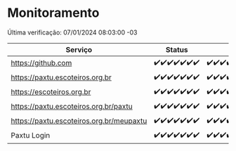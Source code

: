 # Monitoramento

Última verificação: 07/01/2024 08:03:00 -03

|Serviço|Status|Últimas 24h|
|---|---|---|
|https://github.com|<span title="2023-12-31: OK=24">✔️</span><span title="2024-01-01: OK=24">✔️</span><span title="2024-01-02: OK=24">✔️</span><span title="2024-01-03: OK=24">✔️</span><span title="2024-01-04: OK=24">✔️</span><span title="2024-01-05: OK=24">✔️</span><span title="2024-01-06: OK=11">✔️</span>|<span title="06/01/2024 08:03:00 -03 : 200">✔️</span><span title="06/01/2024 09:10:00 -03 : 200">✔️</span><span title="06/01/2024 10:07:00 -03 : 200">✔️</span><span title="06/01/2024 11:03:00 -03 : 200">✔️</span><span title="06/01/2024 12:04:00 -03 : 200">✔️</span><span title="06/01/2024 13:07:00 -03 : 200">✔️</span><span title="06/01/2024 14:03:00 -03 : 200">✔️</span><span title="06/01/2024 15:07:00 -03 : 200">✔️</span><span title="06/01/2024 16:02:00 -03 : 200">✔️</span><span title="06/01/2024 17:06:00 -03 : 200">✔️</span><span title="06/01/2024 18:03:00 -03 : 200">✔️</span><span title="06/01/2024 19:03:00 -03 : 200">✔️</span><span title="06/01/2024 20:05:00 -03 : 200">✔️</span><span title="06/01/2024 21:34:00 -03 : 200">✔️</span><span title="06/01/2024 22:54:00 -03 : 200">✔️</span><span title="06/01/2024 23:24:00 -03 : 200">✔️</span><span title="07/01/2024 00:07:00 -03 : 200">✔️</span><span title="07/01/2024 01:07:00 -03 : 200">✔️</span><span title="07/01/2024 02:05:00 -03 : 200">✔️</span><span title="07/01/2024 03:07:00 -03 : 200">✔️</span><span title="07/01/2024 04:04:00 -03 : 200">✔️</span><span title="07/01/2024 05:07:00 -03 : 200">✔️</span><span title="07/01/2024 06:05:00 -03 : 200">✔️</span><span title="07/01/2024 07:06:00 -03 : 200">✔️</span><span title="07/01/2024 08:03:00 -03 : 200">✔️</span>|
|https://paxtu.escoteiros.org.br|<span title="2023-12-31: OK=24">✔️</span><span title="2024-01-01: OK=24">✔️</span><span title="2024-01-02: OK=24">✔️</span><span title="2024-01-03: OK=24">✔️</span><span title="2024-01-04: OK=24">✔️</span><span title="2024-01-05: OK=24">✔️</span><span title="2024-01-06: OK=11">✔️</span>|<span title="06/01/2024 08:03:00 -03 : 200">✔️</span><span title="06/01/2024 09:10:00 -03 : 200">✔️</span><span title="06/01/2024 10:07:00 -03 : 200">✔️</span><span title="06/01/2024 11:03:00 -03 : 200">✔️</span><span title="06/01/2024 12:04:00 -03 : 200">✔️</span><span title="06/01/2024 13:07:00 -03 : 200">✔️</span><span title="06/01/2024 14:03:00 -03 : 200">✔️</span><span title="06/01/2024 15:07:00 -03 : 200">✔️</span><span title="06/01/2024 16:02:00 -03 : 200">✔️</span><span title="06/01/2024 17:06:00 -03 : 200">✔️</span><span title="06/01/2024 18:03:00 -03 : 200">✔️</span><span title="06/01/2024 19:03:00 -03 : 200">✔️</span><span title="06/01/2024 20:05:00 -03 : 200">✔️</span><span title="06/01/2024 21:34:00 -03 : 200">✔️</span><span title="06/01/2024 22:54:00 -03 : 200">✔️</span><span title="06/01/2024 23:24:00 -03 : 200">✔️</span><span title="07/01/2024 00:07:00 -03 : 200">✔️</span><span title="07/01/2024 01:07:00 -03 : 200">✔️</span><span title="07/01/2024 02:05:00 -03 : 200">✔️</span><span title="07/01/2024 03:07:00 -03 : 200">✔️</span><span title="07/01/2024 04:04:00 -03 : 200">✔️</span><span title="07/01/2024 05:07:00 -03 : 200">✔️</span><span title="07/01/2024 06:05:00 -03 : 200">✔️</span><span title="07/01/2024 07:06:00 -03 : 200">✔️</span><span title="07/01/2024 08:03:00 -03 : 200">✔️</span>|
|https://escoteiros.org.br|<span title="2023-12-31: OK=24">✔️</span><span title="2024-01-01: OK=24">✔️</span><span title="2024-01-02: OK=24">✔️</span><span title="2024-01-03: OK=24">✔️</span><span title="2024-01-04: OK=24">✔️</span><span title="2024-01-05: OK=24">✔️</span><span title="2024-01-06: OK=11">✔️</span>|<span title="06/01/2024 08:03:00 -03 : 200">✔️</span><span title="06/01/2024 09:10:00 -03 : 200">✔️</span><span title="06/01/2024 10:07:00 -03 : 200">✔️</span><span title="06/01/2024 11:03:00 -03 : 200">✔️</span><span title="06/01/2024 12:04:00 -03 : 200">✔️</span><span title="06/01/2024 13:07:00 -03 : 200">✔️</span><span title="06/01/2024 14:03:00 -03 : 200">✔️</span><span title="06/01/2024 15:07:00 -03 : 200">✔️</span><span title="06/01/2024 16:02:00 -03 : 200">✔️</span><span title="06/01/2024 17:06:00 -03 : 200">✔️</span><span title="06/01/2024 18:03:00 -03 : 200">✔️</span><span title="06/01/2024 19:03:00 -03 : 200">✔️</span><span title="06/01/2024 20:05:00 -03 : 200">✔️</span><span title="06/01/2024 21:34:00 -03 : 200">✔️</span><span title="06/01/2024 22:54:00 -03 : 200">✔️</span><span title="06/01/2024 23:24:00 -03 : 200">✔️</span><span title="07/01/2024 00:07:00 -03 : 200">✔️</span><span title="07/01/2024 01:07:00 -03 : 200">✔️</span><span title="07/01/2024 02:05:00 -03 : 200">✔️</span><span title="07/01/2024 03:07:00 -03 : 200">✔️</span><span title="07/01/2024 04:04:00 -03 : 200">✔️</span><span title="07/01/2024 05:07:00 -03 : 200">✔️</span><span title="07/01/2024 06:05:00 -03 : 200">✔️</span><span title="07/01/2024 07:06:00 -03 : 200">✔️</span><span title="07/01/2024 08:03:00 -03 : 200">✔️</span>|
|https://paxtu.escoteiros.org.br/paxtu|<span title="2023-12-31: OK=24">✔️</span><span title="2024-01-01: OK=24">✔️</span><span title="2024-01-02: OK=24">✔️</span><span title="2024-01-03: OK=24">✔️</span><span title="2024-01-04: OK=24">✔️</span><span title="2024-01-05: OK=24">✔️</span><span title="2024-01-06: OK=11">✔️</span>|<span title="06/01/2024 08:03:00 -03 : 200">✔️</span><span title="06/01/2024 09:10:00 -03 : 200">✔️</span><span title="06/01/2024 10:07:00 -03 : 200">✔️</span><span title="06/01/2024 11:03:00 -03 : 200">✔️</span><span title="06/01/2024 12:04:00 -03 : 200">✔️</span><span title="06/01/2024 13:07:00 -03 : 200">✔️</span><span title="06/01/2024 14:03:00 -03 : 200">✔️</span><span title="06/01/2024 15:07:00 -03 : 200">✔️</span><span title="06/01/2024 16:02:00 -03 : 200">✔️</span><span title="06/01/2024 17:06:00 -03 : 200">✔️</span><span title="06/01/2024 18:03:00 -03 : 200">✔️</span><span title="06/01/2024 19:03:00 -03 : 200">✔️</span><span title="06/01/2024 20:05:00 -03 : 200">✔️</span><span title="06/01/2024 21:34:00 -03 : 200">✔️</span><span title="06/01/2024 22:54:00 -03 : 200">✔️</span><span title="06/01/2024 23:24:00 -03 : 200">✔️</span><span title="07/01/2024 00:07:00 -03 : 200">✔️</span><span title="07/01/2024 01:07:00 -03 : 200">✔️</span><span title="07/01/2024 02:05:00 -03 : 200">✔️</span><span title="07/01/2024 03:07:00 -03 : 200">✔️</span><span title="07/01/2024 04:04:00 -03 : 200">✔️</span><span title="07/01/2024 05:07:00 -03 : 200">✔️</span><span title="07/01/2024 06:05:00 -03 : 200">✔️</span><span title="07/01/2024 07:06:00 -03 : 200">✔️</span><span title="07/01/2024 08:03:00 -03 : 200">✔️</span>|
|https://paxtu.escoteiros.org.br/meupaxtu|<span title="2023-12-31: OK=24">✔️</span><span title="2024-01-01: OK=24">✔️</span><span title="2024-01-02: OK=24">✔️</span><span title="2024-01-03: OK=24">✔️</span><span title="2024-01-04: OK=24">✔️</span><span title="2024-01-05: OK=24">✔️</span><span title="2024-01-06: OK=11">✔️</span>|<span title="06/01/2024 08:03:00 -03 : 200">✔️</span><span title="06/01/2024 09:10:00 -03 : 200">✔️</span><span title="06/01/2024 10:07:00 -03 : 200">✔️</span><span title="06/01/2024 11:03:00 -03 : 200">✔️</span><span title="06/01/2024 12:04:00 -03 : 200">✔️</span><span title="06/01/2024 13:07:00 -03 : 200">✔️</span><span title="06/01/2024 14:03:00 -03 : 200">✔️</span><span title="06/01/2024 15:07:00 -03 : 200">✔️</span><span title="06/01/2024 16:02:00 -03 : 200">✔️</span><span title="06/01/2024 17:06:00 -03 : 200">✔️</span><span title="06/01/2024 18:03:00 -03 : 200">✔️</span><span title="06/01/2024 19:03:00 -03 : 200">✔️</span><span title="06/01/2024 20:05:00 -03 : 200">✔️</span><span title="06/01/2024 21:34:00 -03 : 200">✔️</span><span title="06/01/2024 22:54:00 -03 : 200">✔️</span><span title="06/01/2024 23:24:00 -03 : 200">✔️</span><span title="07/01/2024 00:07:00 -03 : 200">✔️</span><span title="07/01/2024 01:07:00 -03 : 200">✔️</span><span title="07/01/2024 02:05:00 -03 : 200">✔️</span><span title="07/01/2024 03:07:00 -03 : 200">✔️</span><span title="07/01/2024 04:04:00 -03 : 200">✔️</span><span title="07/01/2024 05:07:00 -03 : 200">✔️</span><span title="07/01/2024 06:05:00 -03 : 200">✔️</span><span title="07/01/2024 07:06:00 -03 : 200">✔️</span><span title="07/01/2024 08:03:00 -03 : 200">✔️</span>|
|Paxtu Login|<span title="2023-12-31: OK=24">✔️</span><span title="2024-01-01: OK=24">✔️</span><span title="2024-01-02: OK=24">✔️</span><span title="2024-01-03: OK=24">✔️</span><span title="2024-01-04: OK=24">✔️</span><span title="2024-01-05: OK=24">✔️</span><span title="2024-01-06: OK=11">✔️</span>|<span title="06/01/2024 08:03:00 -03 : 200">✔️</span><span title="06/01/2024 09:10:00 -03 : 200">✔️</span><span title="06/01/2024 10:07:00 -03 : 200">✔️</span><span title="06/01/2024 11:03:00 -03 : 200">✔️</span><span title="06/01/2024 12:04:00 -03 : 200">✔️</span><span title="06/01/2024 13:07:00 -03 : 200">✔️</span><span title="06/01/2024 14:03:00 -03 : 200">✔️</span><span title="06/01/2024 15:07:00 -03 : 200">✔️</span><span title="06/01/2024 16:02:00 -03 : 200">✔️</span><span title="06/01/2024 17:06:00 -03 : 200">✔️</span><span title="06/01/2024 18:03:00 -03 : 200">✔️</span><span title="06/01/2024 19:03:00 -03 : 200">✔️</span><span title="06/01/2024 20:05:00 -03 : 200">✔️</span><span title="06/01/2024 21:34:00 -03 : 200">✔️</span><span title="06/01/2024 22:54:00 -03 : 200">✔️</span><span title="06/01/2024 23:24:00 -03 : 200">✔️</span><span title="07/01/2024 00:07:00 -03 : 200">✔️</span><span title="07/01/2024 01:07:00 -03 : 200">✔️</span><span title="07/01/2024 02:05:00 -03 : 200">✔️</span><span title="07/01/2024 03:07:00 -03 : 200">✔️</span><span title="07/01/2024 04:04:00 -03 : 200">✔️</span><span title="07/01/2024 05:07:00 -03 : 200">✔️</span><span title="07/01/2024 06:05:00 -03 : 200">✔️</span><span title="07/01/2024 07:06:00 -03 : 200">✔️</span><span title="07/01/2024 08:03:00 -03 : 200">✔️</span>|
